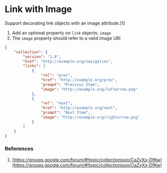 # Link with Image

Support decorating link objects with an image attribute.[1] 


1. Add an optional property on <code>link</code> objects: <code>image</code>
2. The <code>image</code> property should refer to a valid image URI 

```json
{
    "collection": {
        "version": "1.0",
        "href": "http://example.org/navigation",
        "links": [
            {
                "rel": "prev",
                "href": "http://example.org/prev",
                "prompt": "Previous Item",
                "image": "http://example.org/leftarrow.png"
            },
            {
                "rel": "next",
                "href": "http://example.org/next",
                "prompt": "Next Item",
                "image": "http://example.org/rightarrow.png"
            }
        ]
    }
}
```

### References
1. [https://groups.google.com/forum/#!topic/collectionjson/CaZyXy-DfKw](https://groups.google.com/forum/#!topic/collectionjson/CaZyXy-DfKw)
